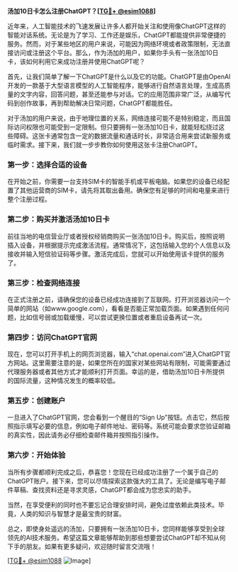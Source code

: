 **汤加10日卡怎么注册ChatGPT？[[TG💪+ @esim1088](https://t.me/s/esim1088)]**

近年来，人工智能技术的飞速发展让许多人都开始关注和使用像ChatGPT这样的智能对话系统。无论是为了学习、工作还是娱乐，ChatGPT都能提供非常便捷的服务。然而，对于某些地区的用户来说，可能因为网络环境或者政策限制，无法直接访问或注册这个平台。那么，作为汤加的用户，如果你手头有一张汤加10日卡，该如何利用它来成功注册并使用ChatGPT呢？

首先，让我们简单了解一下ChatGPT是什么以及它的功能。ChatGPT是由OpenAI开发的一款基于大型语言模型的人工智能程序，能够进行自然语言处理，生成高质量的文字内容，回答问题，甚至还能参与对话。它的应用范围非常广泛，从编写代码到创作故事，再到帮助解决日常问题，ChatGPT都能胜任。

对于汤加的用户来说，由于地理位置的关系，网络连接可能不是特别稳定，而且国际访问权限也可能受到一定限制。但只要拥有一张汤加10日卡，就能轻松绕过这些障碍。这张卡通常包含一定的数据流量和通话时长，非常适合用来尝试新服务或临时需求。接下来，我们就一步步教你如何使用这张卡注册ChatGPT。

### 第一步：选择合适的设备

在开始之前，你需要一台支持SIM卡的智能手机或平板电脑。如果您的设备已经配置了其他运营商的SIM卡，请先将其取出备用。确保您有足够的时间和电量来进行整个注册过程。

### 第二步：购买并激活汤加10日卡

前往当地的电信营业厅或者授权经销商购买一张汤加10日卡。购买后，按照说明插入设备，并根据提示完成激活流程。通常情况下，这包括输入您的个人信息以及接收并输入短信验证码等步骤。激活完成后，您就可以开始使用该卡提供的服务了。

### 第三步：检查网络连接

在正式注册之前，请确保您的设备已经成功连接到了互联网。打开浏览器访问一个简单的网站（如www.google.com），看看是否能正常加载页面。如果遇到任何问题，比如信号弱或加载缓慢，可以尝试更换位置或者重启设备再试一次。

### 第四步：访问ChatGPT官网

现在，您可以打开手机上的网页浏览器，输入“chat.openai.com”进入ChatGPT官方网站。这里需要注意的是，如果您所在的国家对某些网站有限制，可能需要通过代理服务器或者其他方式才能顺利打开页面。幸运的是，借助汤加10日卡所提供的国际流量，这种情况发生的概率较低。

### 第五步：创建账户

一旦进入了ChatGPT官网，您会看到一个醒目的“Sign Up”按钮。点击它，然后按照指示填写必要的信息，例如电子邮件地址、密码等。系统可能会要求您验证邮箱的真实性，因此请务必仔细检查邮件箱并按照指引操作。

### 第六步：开始体验

当所有步骤都顺利完成之后，恭喜您！您现在已经成功注册了一个属于自己的ChatGPT账户。接下来，您可以尽情探索这款强大的工具了。无论是编写电子邮件草稿、查找资料还是寻求灵感，ChatGPT都会成为您忠实的助手。

当然，在享受便利的同时也不要忘记合理安排时间，避免过度依赖此类技术。毕竟，人类的知识与智慧才是最宝贵的财富。

总之，即使身处遥远的汤加，只要拥有一张汤加10日卡，您同样能够享受到全球领先的AI技术服务。希望这篇文章能够帮助到那些想要尝试ChatGPT却不知从何下手的朋友。如果有更多疑问，欢迎随时留言交流哦！

[[TG💪+ @esim1088](https://t.me/s/esim1088) ![Image](https://i.postimg.cc/4NQfJmqS/Snipaste-2025-05-13-00-14-12.png)]
